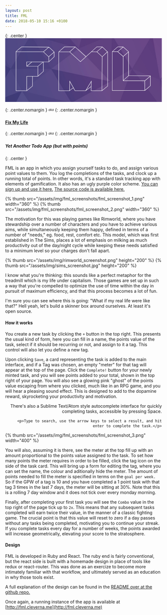 ```yaml
---
layout: post
title: FML
date: 2018-05-10 15:16 +0100
---
```


{: .center }
[![FML](/assets/img/fml_logo.jpg "FML aka Fix My Life")](http://fml.cleverna.me)


{: .center.nomargin }
<sub><sup>*aka*</sup></sub>
{: .center.nomargin }
#### [Fix My Life](http://fml.cleverna.me)
{: .center.nomargin }
<sub><sup>*aka*</sup></sub>
{: .center.nomargin }
##### Yet Another Todo App (but with points)
{: .center }

FML is an app in which you assign yourself tasks to do, and assign various point values to them. You log the completions of the tasks, and clock up a running total of points. In other words, it's a standard task tracking app with elements of gamification. It also has an ugly purple color scheme. [You can sign up and use it here.](http://fml.cleverna.me) [The source code is available here.](https://github.com/JonnieCache/FML)

<div class="gallery">
  {% thumb src="/assets/img/fml_screenshots/fml_screenshot_1.png" width="360" %}
  {% thumb src="/assets/img/fml_screenshots/fml_screenshot_2.png" width="360" %}
</div>
<!-- more -->

The motivation for this was playing games like Rimworld, where you have stewardship over a number of characters and you have to achieve various aims, while simultaneously keeping them happy, defined in terms of a number of "needs," eg. food, rest, comfort etc. This model, which was first established in The Sims, places a lot of emphasis on milking as much productivity out of the day/night cycle while keeping these needs satisfied to a minimum level so your charges don't fall apart.

<div class="gallery">
  {% thumb src="/assets/img/rimworld_screenshot.png" height="200" %}
  {% thumb src="/assets/img/sims_screenshot.jpg" height="200" %}
</div>

I know what you're thinking: this sounds like a perfect metaphor for the treadmill which is my life under capitalism. Those games are set up in such a way that you're compelled to optimize the use of time within the day in pursuit of maximum efficiency, and that this process becomes a lot of fun.

I'm sure you can see where this is going: "What if my real life were like that?" Hell yeah, let's build a skinner box around ourselves. At least it's open source.

#### How it works

You create a new task by clicking the `+` button in the top right. This presents the usual kind of form, here you can fill in a name, the points value of the task, select if it should be recurring or not, and assign to it a tag. This control will also let you define a new tag.

Upon clicking `Save`, a card representing the task is added to the main interface, and if a Tag was chosen, an empty "meter" for that tag will appear at the top of the page. Click the `Complete!` button for your newly minted task, and you will see points added to your total, shown in the top right of your page. You will also see a glowing pink "ghost" of the points value escaping from where you clicked, much like in an RPG game, and you will hear a pleasing sound effect. This is designed to add to the dopamine reward, skyrocketing your productivity and motivation.

<div class="gallery" style="align-items: flex-start">
  <div style="text-align: right">
    <p>There's also a Sublime Text/Atom style autocomplete interface for quickly completing tasks, accessible by pressing Space.</p>
    
    <p>Type to search, use the arrow keys to select a result, and hit enter to complete the task.</p>
  </div>
  
  {% thumb src="/assets/img/fml_screenshots/fml_screenshot_3.png" width="400" %}
</div>

You will also, assuming it is there, see the meter at the top fill up with an amount proportional to the points value assigned to the task. To set how many points the meter requires in order to be filled, click the tag icon on the side of the task card. This will bring up a form for editing the tag, where you can set the name, the colour and aditionally hide the meter.
The amount of points needed to fill the meter is specified in terms on the `goal per week.` So if the GPW of a tag is 10 and you have completed a 1 point task with that tag 3 times in the last 7 days, the meter will be sitting at 30%. Note that this is a rolling 7 day window and it does not tick over every monday morning.

Finally, after completing your first task you will see the `Combo` value in the top right of the page tick up to `2x`. This means that any subsequent tasks completed will earn twice their value, in the manner of a classic fighting game. The crucial point is that this value will reset to zero if a day passes without any tasks being completed, motivating you to continue your streak. If you complete tasks every day for a number of weeks, the points awarded will increase geometrically, elevating your score to the stratosphere.

#### Design

FML is developed in Ruby and React. The ruby end is fairly conventional, but the react side is built with a homemade design in place of tools like redux or react-router. This was done as an exercize to become more intimately familiar with that workflow, and ultimately served as an education in why those tools exist.

A full explanation of the design can be found in the [README over at the github repo.](https://github.com/JonnieCache/FML)

Once again, a running instance of the app is available at [http://fml.cleverna.me](http://fml.cleverna.me)
